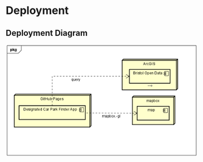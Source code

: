 # Deployment

## Deployment Diagram

![Insert your Interaction/Deployment Diagrams for each use-case here.](diagrams/DeploymentDiagram.png)
